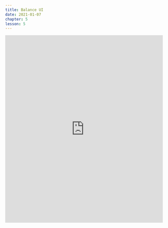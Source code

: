 ```yaml
---
title: Balance UI
date: 2021-01-07
chapter: 5
lesson: 5
---
```


<iframe width="100%" height="600" src="https://www.youtube.com/embed/xubfm6LecDk?list=PLlvgXQiqkT5Bysu6My5p3j4ghb6lf48gt" title="YouTube video player" frameborder="0" allow="accelerometer; autoplay; clipboard-write; encrypted-media; gyroscope; picture-in-picture" allowfullscreen></iframe>
